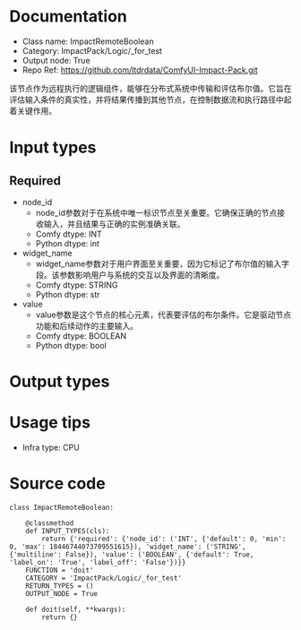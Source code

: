 # Documentation
- Class name: ImpactRemoteBoolean
- Category: ImpactPack/Logic/_for_test
- Output node: True
- Repo Ref: https://github.com/ltdrdata/ComfyUI-Impact-Pack.git

该节点作为远程执行的逻辑组件，能够在分布式系统中传输和评估布尔值。它旨在评估输入条件的真实性，并将结果传播到其他节点，在控制数据流和执行路径中起着关键作用。

# Input types
## Required
- node_id
    - node_id参数对于在系统中唯一标识节点至关重要。它确保正确的节点接收输入，并且结果与正确的实例准确关联。
    - Comfy dtype: INT
    - Python dtype: int
- widget_name
    - widget_name参数对于用户界面至关重要，因为它标记了布尔值的输入字段。该参数影响用户与系统的交互以及界面的清晰度。
    - Comfy dtype: STRING
    - Python dtype: str
- value
    - value参数是这个节点的核心元素，代表要评估的布尔条件。它是驱动节点功能和后续动作的主要输入。
    - Comfy dtype: BOOLEAN
    - Python dtype: bool

# Output types

# Usage tips
- Infra type: CPU

# Source code
```
class ImpactRemoteBoolean:

    @classmethod
    def INPUT_TYPES(cls):
        return {'required': {'node_id': ('INT', {'default': 0, 'min': 0, 'max': 18446744073709551615}), 'widget_name': ('STRING', {'multiline': False}), 'value': ('BOOLEAN', {'default': True, 'label_on': 'True', 'label_off': 'False'})}}
    FUNCTION = 'doit'
    CATEGORY = 'ImpactPack/Logic/_for_test'
    RETURN_TYPES = ()
    OUTPUT_NODE = True

    def doit(self, **kwargs):
        return {}
```